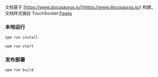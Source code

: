文档基于 [https://www.docusaurus.io/](https://www.docusaurus.io/) 构建。
文档样式摘自 TouchSocket [Pages](http://rrqm_home.gitee.io/touchsocket/)

### 本地运行

```bash
npm run install

npm run start
```

### 发布部署

```bash
npm run build
```
